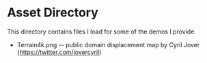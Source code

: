 # Asset Directory

This directory contains files I load for some of the demos I provide.

* Terrain4k.png -- public domain displacement map by Cyril Jover (https://twitter.com/jovercyril) 


